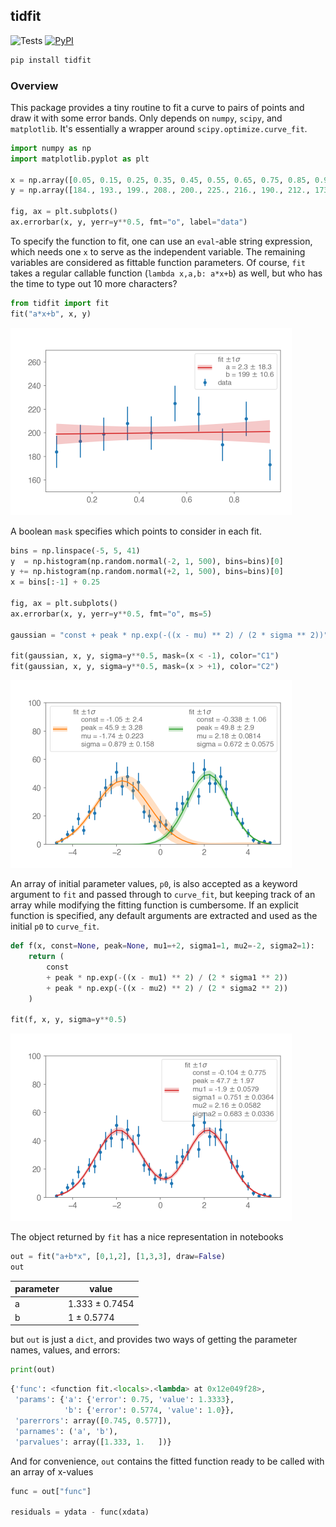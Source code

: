 ## tidfit

![Tests](https://github.com/aminnj/tidfit/actions/workflows/python-app.yml/badge.svg)
[![PyPI](https://img.shields.io/pypi/v/tidfit.svg)](https://pypi.python.org/pypi/tidfit/)


```bash
pip install tidfit
```

### Overview

This package provides a tiny routine to fit a curve to pairs of points and draw it
with some error bands. Only depends on `numpy`, `scipy`, and `matplotlib`. It's essentially
a wrapper around `scipy.optimize.curve_fit`.

```python
import numpy as np
import matplotlib.pyplot as plt

x = np.array([0.05, 0.15, 0.25, 0.35, 0.45, 0.55, 0.65, 0.75, 0.85, 0.95])
y = np.array([184., 193., 199., 208., 200., 225., 216., 190., 212., 173.])

fig, ax = plt.subplots()
ax.errorbar(x, y, yerr=y**0.5, fmt="o", label="data")
```

To specify the function to fit, one can use an `eval`-able string expression,
which needs one `x` to serve as the independent variable. 
The remaining variables are considered as fittable function parameters.
Of course, `fit` takes a regular callable function (`lambda x,a,b: a*x+b`) as well, but who has the time to type out 10 more characters?

```python
from tidfit import fit
fit("a*x+b", x, y)
```
<img src="images/image1.png" width="450px" />

A boolean `mask` specifies which points to consider in each fit.

```python
bins = np.linspace(-5, 5, 41)
y  = np.histogram(np.random.normal(-2, 1, 500), bins=bins)[0]
y += np.histogram(np.random.normal(+2, 1, 500), bins=bins)[0]
x = bins[:-1] + 0.25

fig, ax = plt.subplots()
ax.errorbar(x, y, yerr=y**0.5, fmt="o", ms=5)

gaussian = "const + peak * np.exp(-((x - mu) ** 2) / (2 * sigma ** 2))"

fit(gaussian, x, y, sigma=y**0.5, mask=(x < -1), color="C1")
fit(gaussian, x, y, sigma=y**0.5, mask=(x > +1), color="C2")
```
<img src="images/image2.png" width="450px" />

An array of initial parameter values, `p0`, is also accepted as a keyword argument to `fit` and passed through to `curve_fit`,
but keeping track of an array while modifying the fitting function is cumbersome.
If an explicit function is specified, any default arguments are extracted and used as the initial `p0` to `curve_fit`.
```python
def f(x, const=None, peak=None, mu1=+2, sigma1=1, mu2=-2, sigma2=1):
    return (
        const
        + peak * np.exp(-((x - mu1) ** 2) / (2 * sigma1 ** 2))
        + peak * np.exp(-((x - mu2) ** 2) / (2 * sigma2 ** 2))
    )

fit(f, x, y, sigma=y**0.5)
```
<img src="images/image3.png" width="450px" />

The object returned by `fit` has a nice representation in notebooks
```python
out = fit("a+b*x", [0,1,2], [1,3,3], draw=False)
out
```
parameter | value
-- | --
a | 1.333 ± 0.7454
b | 1 ± 0.5774

but `out` is just a `dict`, and provides two ways of getting the parameter names, values, and errors:
``` python
print(out)
```

```python
{'func': <function fit.<locals>.<lambda> at 0x12e049f28>,
 'params': {'a': {'error': 0.75, 'value': 1.3333},
            'b': {'error': 0.5774, 'value': 1.0}},
 'parerrors': array([0.745, 0.577]),
 'parnames': ('a', 'b'),
 'parvalues': array([1.333, 1.   ])}
```

And for convenience, `out` contains the fitted function ready to be called with an array of x-values
```python
func = out["func"]

residuals = ydata - func(xdata)
```


